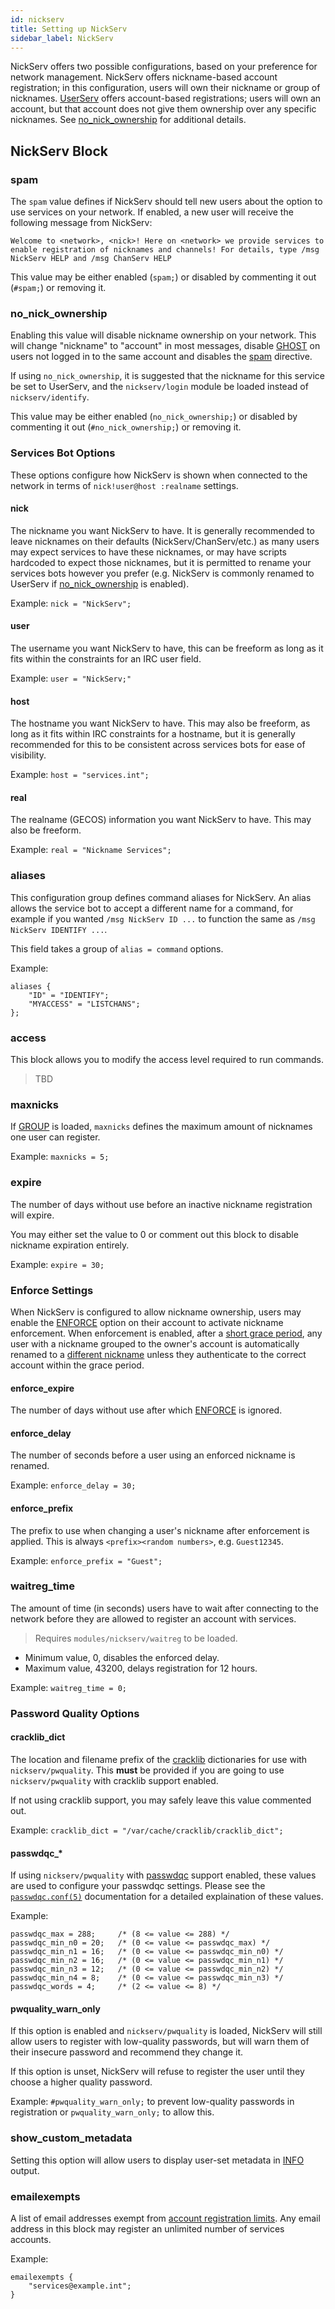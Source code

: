 ```yaml
---
id: nickserv
title: Setting up NickServ
sidebar_label: NickServ
---
```


NickServ offers two possible configurations, based on your preference for network management. NickServ offers nickname-based account registration; in this configuration, users will own their nickname or group of nicknames. [UserServ](/docs/config/userserv) offers account-based registrations; users will own an account, but that account does not give them ownership over any specific nicknames. See [no_nick_ownership](#no_nick_ownership) for additional details.

## NickServ Block

### spam

The `spam` value defines if NickServ should tell new users about the option to use services on your network. If enabled, a new user will receive the following message from NickServ:

```
Welcome to <network>, <nick>! Here on <network> we provide services to enable registration of nicknames and channels! For details, type /msg NickServ HELP and /msg ChanServ HELP
```

This value may be either enabled (`spam;`) or disabled by commenting it out (`#spam;`) or removing it.

### no_nick_ownership

Enabling this value will disable nickname ownership on your network. This will change "nickname" to "account" in most messages, disable [GHOST](/docs/help/nickserv#ghost) on users not logged in to the same account and disables the [spam](#spam) directive.

If using `no_nick_ownership`, it is suggested that the nickname for this service be set to UserServ, and the `nickserv/login` module be loaded instead of `nickserv/identify`. 

This value may be either enabled (`no_nick_ownership;`) or disabled by commenting it out (`#no_nick_ownership;`) or removing it.

### Services Bot Options

These options configure how NickServ is shown when connected to the network in terms of `nick!user@host :realname` settings.

#### nick

The nickname you want NickServ to have. It is generally recommended to leave nicknames on their defaults (NickServ/ChanServ/etc.) as many users may expect services to have these nicknames, or may have scripts hardcoded to expect those nicknames, but it is permitted to rename your services bots however you prefer (e.g. NickServ is commonly renamed to UserServ if [no_nick_ownership](#no_nick_ownership) is enabled).

Example: `nick = "NickServ";`

#### user

The username you want NickServ to have, this can be freeform as long as it fits within the constraints for an IRC user field.

Example: `user = "NickServ;"`

#### host

The hostname you want NickServ to have. This may also be freeform, as long as it fits within IRC constraints for a hostname, but it is generally recommended for this to be consistent across services bots for ease of visibility.

Example: `host = "services.int";`

#### real

The realname (GECOS) information you want NickServ to have. This may also be freeform.

Example: `real = "Nickname Services";`

### aliases

This configuration group defines command aliases for NickServ. An alias allows the service bot to accept a different name for a command, for example if you wanted `/msg NickServ ID ...` to function the same as `/msg NickServ IDENTIFY ...`.

This field takes a group of `alias = command` options.

Example:

```
aliases {
    "ID" = "IDENTIFY";
    "MYACCESS" = "LISTCHANS";
};
```

### access

This block allows you to modify the access level required to run commands. 
> TBD

### maxnicks

If [GROUP](/docs/help/nickserv#group) is loaded, `maxnicks` defines the maximum amount of nicknames one user can register.

Example: `maxnicks = 5;`

### expire

The number of days without use before an inactive nickname registration will expire.

You may either set the value to 0 or comment out this block to disable nickname expiration entirely.

Example: `expire = 30;`

### Enforce Settings

When NickServ is configured to allow nickname ownership, users may enable the [ENFORCE](/docs/help/nickserv/set-enforce) option on their account to activate nickname enforcement. When enforcement is enabled, after a [short grace period](#enforce_delay), any user with a nickname grouped to the owner's account is automatically renamed to a [different nickname](#enforce_prefix) unless they authenticate to the correct account within the grace period.

#### enforce_expire

The number of days without use after which [ENFORCE](#enforce) is ignored.

#### enforce_delay

The number of seconds before a user using an enforced nickname is renamed.

Example: `enforce_delay = 30;`

#### enforce_prefix

The prefix to use when changing a user's nickname after enforcement is applied. This is always `<prefix><random numbers>`, e.g. `Guest12345`.

Example: `enforce_prefix = "Guest";`

### waitreg_time

The amount of time (in seconds) users have to wait after connecting to the network before they are allowed to register an account with services. 

> Requires `modules/nickserv/waitreg` to be loaded.

- Minimum value, 0, disables the enforced delay.
- Maximum value, 43200, delays registration for 12 hours.

Example: `waitreg_time = 0;`


### Password Quality Options

#### cracklib_dict

The location and filename prefix of the [cracklib](https://github.com/cracklib/cracklib) dictionaries for use with `nickserv/pwquality`. This **must** be provided if you are going to use `nickserv/pwquality` with cracklib support enabled.

If not using cracklib support, you may safely leave this value commented out.

Example: `cracklib_dict = "/var/cache/cracklib/cracklib_dict";`

#### passwdqc_*

If using `nickserv/pwquality` with [passwdqc](https://www.openwall.com/passwdqc/) support enabled, these values are used to configure your passwdqc settings. Please see the [`passwdqc.conf(5)`](http://manpages.ubuntu.com/manpages/bionic/man5/passwdqc.conf.5.html) documentation for a detailed explaination of these values.

Example:

```
passwdqc_max = 288;     /* (8 <= value <= 288) */
passwdqc_min_n0 = 20;   /* (0 <= value <= passwdqc_max) */
passwdqc_min_n1 = 16;   /* (0 <= value <= passwdqc_min_n0) */
passwdqc_min_n2 = 16;   /* (0 <= value <= passwdqc_min_n1) */
passwdqc_min_n3 = 12;   /* (0 <= value <= passwdqc_min_n2) */
passwdqc_min_n4 = 8;    /* (0 <= value <= passwdqc_min_n3) */
passwdqc_words = 4;     /* (2 <= value <= 8) */
```

#### pwquality_warn_only

If this option is enabled and `nickserv/pwquality` is loaded, NickServ will still allow users to register with low-quality passwords, but will warn them of their insecure password and recommend they change it.

If this option is unset, NickServ will refuse to register the user until they choose a higher quality password.

Example: `#pwquality_warn_only;` to prevent low-quality passwords in registration or `pwquality_warn_only;` to allow this.

### show_custom_metadata

Setting this option will allow users to display user-set metadata in [INFO](/docs/help/nickserv#info) output. 

### emailexempts

A list of email addresses exempt from [account registration limits](/docs/config/serverinfo#maxusers). Any email address in this block may register an unlimited number of services accounts.

Example:

```
emailexempts {
    "services@example.int";
}
```